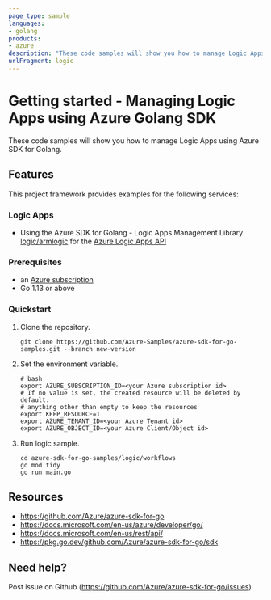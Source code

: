 ```yaml
---
page_type: sample
languages:
- golang
products:
- azure
description: "These code samples will show you how to manage Logic Apps using Azure SDK for Golang."
urlFragment: logic
---
```


# Getting started - Managing Logic Apps using Azure Golang SDK

These code samples will show you how to manage Logic Apps using Azure SDK for Golang.

## Features

This project framework provides examples for the following services:

### Logic Apps
* Using the Azure SDK for Golang - Logic Apps Management Library [logic/armlogic](https://pkg.go.dev/github.com/Azure/azure-sdk-for-go/sdk/resourcemanager/logic/armlogic) for the [Azure Logic Apps API](https://docs.microsoft.com/en-us/rest/api/logic/)

### Prerequisites
* an [Azure subscription](https://azure.microsoft.com)
* Go 1.13 or above

### Quickstart

1. Clone the repository.

    ```
    git clone https://github.com/Azure-Samples/azure-sdk-for-go-samples.git --branch new-version
    ```
2. Set the environment variable.

   ```
   # bash
   export AZURE_SUBSCRIPTION_ID=<your Azure subscription id> 
   # If no value is set, the created resource will be deleted by default.
   # anything other than empty to keep the resources
   export KEEP_RESOURCE=1 
   export AZURE_TENANT_ID=<your Azure Tenant id>          
   export AZURE_OBJECT_ID=<your Azure Client/Object id> 
   ```

3. Run logic sample.

    ```
    cd azure-sdk-for-go-samples/logic/workflows
    go mod tidy
    go run main.go
    ```
   
## Resources

- https://github.com/Azure/azure-sdk-for-go
- https://docs.microsoft.com/en-us/azure/developer/go/
- https://docs.microsoft.com/en-us/rest/api/
- https://pkg.go.dev/github.com/Azure/azure-sdk-for-go/sdk

## Need help?

Post issue on Github (https://github.com/Azure/azure-sdk-for-go/issues)
